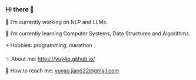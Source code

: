 ### Hi there 👋

🔭 I’m currently working on NLP and LLMs.

🌱 I’m currently learning Computer Systems, Data Structures and Algorithms.

⚡ Hobbies: programming, marathon

✨ About me: https://yuy4o.github.io/

💬 How to reach me: yuyao.jiang22@gmail.com